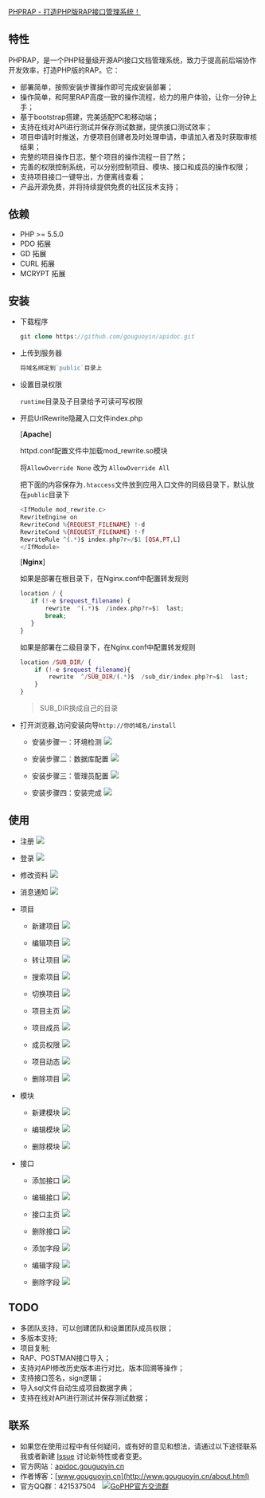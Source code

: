 [PHPRAP - 打造PHP版RAP接口管理系统！](http://www.phprap.com)

## 特性

PHPRAP，是一个PHP轻量级开源API接口文档管理系统，致力于提高前后端协作开发效率，打造PHP版的RAP。它：

 - 部署简单，按照安装步骤操作即可完成安装部署；
 - 操作简单，和阿里RAP高度一致的操作流程，给力的用户体验，让你一分钟上手；
 - 基于bootstrap搭建，完美适配PC和移动端；
 - 支持在线对API进行测试并保存测试数据，提供接口测试效率；
 - 项目申请时时推送，方便项目创建者及时处理申请，申请加入者及时获取审核结果；
 - 完整的项目操作日志，整个项目的操作流程一目了然；
 - 完善的权限控制系统，可以分别控制项目、模块、接口和成员的操作权限；
 - 支持项目接口一键导出，方便离线查看；
 - 产品开源免费，并将持续提供免费的社区技术支持；

## 依赖

 - PHP >= 5.5.0
 - PDO 拓展
 - GD 拓展
 - CURL 拓展
 - MCRYPT 拓展
 
## 安装

- 下载程序

    ```php
    git clone https://github.com/gouguoyin/apidoc.git
    ```
- 上传到服务器

    ```php
    将域名绑定到`public`目录上
    ```
    
- 设置目录权限

    `runtime`目录及子目录给予可读可写权限
    
    
- 开启UrlRewrite隐藏入口文件index.php

  [**Apache**]
  
    httpd.conf配置文件中加载mod_rewrite.so模块
    
    将`AllowOverride None` 改为 `AllowOverride All`
    
    把下面的内容保存为`.htaccess`文件放到应用入口文件的同级目录下，默认放在`public`目录下
    
    ```php
    <IfModule mod_rewrite.c>
    RewriteEngine on
    RewriteCond %{REQUEST_FILENAME} !-d
    RewriteCond %{REQUEST_FILENAME} !-f
    RewriteRule ^(.*)$ index.php?r=/$1 [QSA,PT,L]
    </IfModule>
    ```

  [**Nginx**]
  
    如果是部署在根目录下，在Nginx.conf中配置转发规则  
  
    ```php
    location / { 
       if (!-e $request_filename) {
           rewrite  ^(.*)$  /index.php?r=$1  last;
           break;
       }
    }
    ```
    
    如果是部署在二级目录下，在Nginx.conf中配置转发规则
  
    ```php
    location /SUB_DIR/ {
        if (!-e $request_filename){
            rewrite  ^/SUB_DIR/(.*)$  /sub_dir/index.php?r=$1  last;
        }
    }
    ```  
    >SUB_DIR换成自己的目录
    
- 打开浏览器,访问安装向导`http://你的域名/install`

    - 安装步骤一：环境检测
    ![](http://gouguoyin.qiniudn.com/step1.png)
    
    - 安装步骤二：数据库配置
    ![](http://gouguoyin.qiniudn.com/step2.png)

    - 安装步骤三：管理员配置
    ![](http://gouguoyin.qiniudn.com/step3.png)

    - 安装步骤四：安装完成
    ![](http://gouguoyin.qiniudn.com/step4.png)

    
## 使用

- 注册
![](http://gouguoyin.qiniudn.com/register.png)

- 登录
![](http://gouguoyin.qiniudn.com/login.png)

- 修改资料
![](http://gouguoyin.qiniudn.com/profile_edit.png)

- 消息通知
![](http://gouguoyin.qiniudn.com/notify.png)

- 项目

    - 新建项目
    ![](http://gouguoyin.qiniudn.com/project_creat.png)
    
    - 编辑项目
    ![](http://gouguoyin.qiniudn.com/project_edit.png)
    
    - 转让项目
    ![](http://gouguoyin.qiniudn.com/project_transfer.png)
    
    - 搜索项目
    ![](http://gouguoyin.qiniudn.com/project_search.png)
    
    - 切换项目
    ![](http://gouguoyin.qiniudn.com/project_select.png)
    
    - 项目主页
    ![](http://gouguoyin.qiniudn.com/project_home.png)
    
    - 项目成员
    ![](http://gouguoyin.qiniudn.com/project_member.png)
    
    - 成员权限
    ![](http://gouguoyin.qiniudn.com/member_rule.png)
    
    - 项目动态
    ![](http://gouguoyin.qiniudn.com/project_history.png)
    
    - 删除项目
    ![](http://gouguoyin.qiniudn.com/project_delete.png)
    
- 模块
    - 新建模块
    ![](http://gouguoyin.qiniudn.com/module_creat.png)
    
    - 编辑模块
    ![](http://gouguoyin.qiniudn.com/module_edit.png)
    
    - 删除模块
    ![](http://gouguoyin.qiniudn.com/module_delete.png)
    
- 接口

    - 添加接口
    ![](http://gouguoyin.qiniudn.com/api_creat.png)
    
    - 编辑接口
    ![](http://gouguoyin.qiniudn.com/api_edit.png)
    
    - 接口主页
    ![](http://gouguoyin.qiniudn.com/api_home.png)
    
    - 删除接口
    ![](http://gouguoyin.qiniudn.com/api_delete.png)
    
    - 添加字段
    ![](http://gouguoyin.qiniudn.com/field_creat.png)
    
    - 编辑字段
    ![](http://gouguoyin.qiniudn.com/field_edit.png)
    
    - 删除字段
    ![](http://gouguoyin.qiniudn.com/field_delete.png)
    
## TODO

- 多团队支持，可以创建团队和设置团队成员权限；
- 多版本支持;
- 项目复制;
- RAP、POSTMAN接口导入；
- 支持对API修改历史版本进行对比，版本回溯等操作；
- 支持接口签名，sign逻辑；
- 导入sql文件自动生成项目数据字典；
- 支持在线对API进行测试并保存测试数据；

## 联系

- 如果您在使用过程中有任何疑问，或有好的意见和想法，请通过以下途径联系我或者新建 [Issue](https://github.com/gouguoyin/apidoc/issues)  讨论新特性或者变更。
- 官方网站：[apidoc.gouguoyin.cn](http://apidoc.gouguoyin.cn)
- 作者博客：[www.gouguoyin.cn](http://www.gouguoyin.cn/about.html)
- 官方QQ群：421537504 <a style="margin-left:10px" target="_blank" href="http://shang.qq.com/wpa/qunwpa?idkey=d49826b55d1759513ce5d68253b3f0589b227587edf87059aa08125e620b73c0"><img border="0" src="http://pub.idqqimg.com/wpa/images/group.png" alt="GoPHP官方交流群" title="GoPHP官方交流群"></a>

